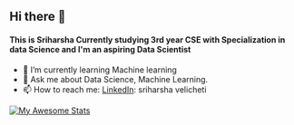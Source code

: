 ## Hi there 👋
#### This is Sriharsha Currently studying 3rd year CSE with Specialization in data Science and I'm an aspiring Data Scientist


- 🌱 I’m currently learning Machine learning
- 💬 Ask me about Data Science, Machine Learning.
- 📫 How to reach me: 
    [LinkedIn](https://www.linkedin.com/in/sriharsha-velicheti-0794351b2/): sriharsha velicheti
    

[![My Awesome Stats](https://awesome-github-stats.azurewebsites.net/user-stats/sriharsha8991)](https://git.io/awesome-stats-card)
 

